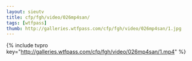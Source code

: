 ```yaml
--- 
layout: sieutv
title: cfp/fgh/video/026mp4san/
tags: [wtfpass]
thumb: http://galleries.wtfpass.com/cfp/fgh/video/026mp4san/1.jpg
---
```

{% include tvpro key="http://galleries.wtfpass.com/cfp/fgh/video/026mp4san/1.mp4" %} 
